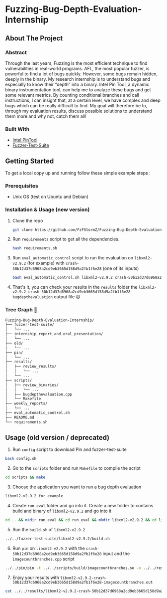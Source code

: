 # Fuzzing-Bug-Depth-Evaluation-Internship

## About The Project

### Abstract

Through the last years, Fuzzing is the most efficient technique to find vulnerabilities in real-world programs. AFL, the most popular fuzzer, is powerful to find a lot of bugs quickly. However, some bugs remain hidden, deeply in the binary. My research internship is to understand bugs and especially to know their “depth” into a binary. Intel Pin Tool, a dynamic binary instrumentation tool, can help me to analyze these bugs and get some relevant metrics. By counting conditional branches and call instructions, I can insight that, at a certain level, we have complex and deep bugs which can be really difficult to find. My goal will therefore be to, through my evaluation results, discuss possible solutions to understand them more and why not, catch them all!

### Built With

* [Intel PinTool](https://software.intel.com/content/www/us/en/develop/articles/pin-a-dynamic-binary-instrumentation-tool.html)
* [Fuzzer-Test-Suite](https://github.com/google/fuzzer-test-suite)

## Getting Started

To get a local copy up and running follow these simple example steps :

### Prerequisites

* Unix OS (test on Ubuntu and Debian)

### Installation & Usage (new version)

1. Clone the repo

   ```sh
   git clone https://github.com/FzFStormZ/Fuzzing-Bug-Depth-Evaluation-Internship.git
   ```

2. Run `requirements` script to get all the dependencies.

    ```sh
    bash requirements.sh
    ```

3. Run `eval_automatic_control` script to run the evaluation on `libxml2-v2.9.2` (for example) with `crash-50b12d37d6968a2cd9eb3665d158d9a2fb1f6e28` (one of its inputs)

    ```sh
    bash eval_automatic_control.sh libxml2-v2.9.2 crash-50b12d37d6968a2cd9eb3665d158d9a2fb1f6e28
    ```

4. That's it, you can check your results in the `results` folder the `libxml2-v2.9.2-crash-50b12d37d6968a2cd9eb3665d158d9a2fb1f6e28-bugdepthevaluation` output file :smile:

### Tree Graph :evergreen_tree:

   ```sh
Fuzzing-Bug-Depth-Evaluation-Internship/
├── fuzzer-test-suite/
│   └── ...
├── internship_report_and_oral_presentation/
│   └── ...
├── old/
│   └── ...
├── pin/
│   └── ...
├── results/
│   ├── review_results/
│   │   └── ...
│   └── ...
├── scripts/
│   ├── review_binaries/
│   │   └── ...
│   ├── bugdepthevaluation.cpp
│   └── Makefile
├── weekly_reports/
│   └── ...
├── eval_automatic_control.sh
├── README.md
└── requirements.sh
   ```

## Usage (old version / deprecated)

1. Run `config` script to download Pin and fuzzer-test-suite

 ```sh
 bash config.sh
 ```

2. Go to the `scripts` folder and run `Makefile` to compile the script

 ```sh
 cd scripts && make 
 ```

3. Choose the application you want to run a bug depth evaluation

 ```sh
 libxml2-v2.9.2 for example
 ```
 
4. Create `run_eval` folder and go into it. Create a new folder to contains build and binary of `libxml2-v2.9.2` and go into it

 ```sh
 cd .. && mkdir run_eval && cd run_eval && mkdir libxml2-v2.9.2 && cd libxml2-v2.9.2
 ```

5. Run the `build.sh` of `libxml2-v2.9.2`

 ```sh
 ../../fuzzer-test-suite/libxml2-v2.9.2/build.sh
 ```
 
6. Run `pin` on `libxml2-v2.9.2` with the `crash-50b12d37d6968a2cd9eb3665d158d9a2fb1f6e28` input and the `imagecountbranches.cpp` script

 ```sh
 ../../pin/pin -t ../../scripts/build/imagecountbranches.so -o ../../results/libxml2-v2.9.2-crash-50b12d37d6968a2cd9eb3665d158d9a2fb1f6e28-imagecountbranches.out -- ./libxml2-v2.9.2-fsanitize_fuzzer ../../fuzzer-test-suite/libxml2-v2.9.2/crash-50b12d37d6968a2cd9eb3665d158d9a2fb1f6e28
 ```

7. Enjoy your results with `libxml2-v2.9.2-crash-50b12d37d6968a2cd9eb3665d158d9a2fb1f6e28-imagecountbranches.out`

 ```sh
 cat ../../results/libxml2-v2.9.2-crash-50b12d37d6968a2cd9eb3665d158d9a2fb1f6e28-imagecountbranches.out
 ```
